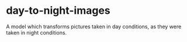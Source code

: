 # day-to-night-images
A model which transforms pictures taken in day conditions, as they were taken in night conditions.
